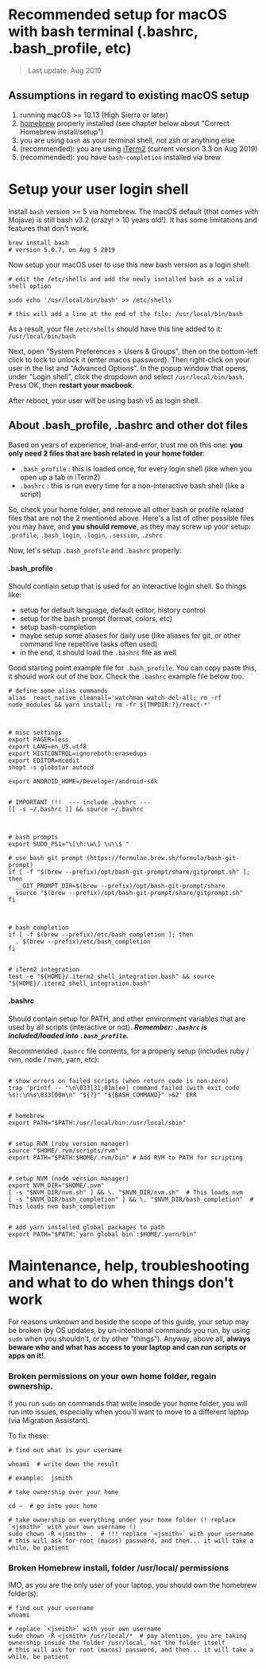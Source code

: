# Recommended setup for macOS with bash terminal (.bashrc, .bash_profile, etc)

> Last update: Aug 2019

## Assumptions in regard to existing macOS setup

1. running macOS >= 10.13 (High Sierra or later)
2. [homebrew](http://brew.sh) properly installed (see chapter below about "Correct Homebrew install/setup")
3. you are using `bash` as your terminal shell, *not* zsh or anything else
4. (recommended): you are using [iTerm2](https://www.iterm2.com/)  (current version 3.3 on Aug 2019)
5. (recommended): you have `bash-completion` installed via brew



# Setup your user login shell

Install `bash` version >= 5 via homebrew. The macOS default (that comes with Mojave) is still bash v3.2 (crazy! > 10 years old!). It has some limitations and features that don't work.

```
brew install bash
# version 5.0.7, on Aug 5 2019
```

Now setup your macOS user to use this new bash version as a login shell:

```
# edit the /etc/shells and add the newly isntalled bash as a valid shell option

sudo echo '/usr/local/bin/bash' >> /etc/shells

# this will add a line at the end of the file: /usr/local/bin/bash
```
As a result, your file `/etc/shells` should have this line added to it: `/usr/local/bin/bash` 

Next, open "System Preferences > Users & Groups", then on the bottom-left click to lock to unlock it (enter macos password).
Then right-click on your user in the list and "Advanced Options".
In the popup window that opens, under "Login shell", click the dropdown and select `/usr/local/bin/bash`.
Press OK, then **restart your macbook**.

After reboot, your user will be using bash v5 as login shell.



## About .bash_profile, .bashrc and other dot files

Based on years of experience, trial-and-error, trust me on this one:  **you only need 2 files that are bash related in your home folder**:

 -  `.bash_profile` : this is loaded once, for every login shell (like when you open up a tab in iTerm2)
 -  `.bashrc` : this is run every time for a non-interactive bash shell (like a script)

So, check your home folder, and remove all other bash or profile related files that are not the 2 mentioned above.
Here's a list of other possible files you may have, and **you should remove**, as they may screw up your setup: `.profile`, `.bash_login`, `.login`, `.session`, `.zshrc`

Now, let's setup `.bash_profile` and `.bashrc` properly:

#### .bash_profile

Should contiain setup that is used for an interactive login shell.  So things like:
- setup for default language, default editor, history control
- setup for the bash prompt (format, colors, etc)
- setup bash-completion
- maybe setup some aliases for daily use (like aliases for git, or other command line repetitive tasks often used)
- in the end, it should load the `.bashrc` file as well

Good starting point example file for `.bash_profile`. You can copy paste this, it should work out of the box. Check the `.bashrc` example file below too.


```
# define some alias commands
alias _react_native_cleanall='watchman watch-del-all; rm -rf node_modules && yarn install; rm -fr ${TMPDIR:?}/react-*'



# misc settings
export PAGER=less
export LANG=en_US.utf8
export HISTCONTROL=ignoreboth:erasedups
export EDITOR=mcedit
shopt -s globstar autocd

export ANDROID_HOME=/Developer/android-sdk


# IMPORTANT !!!  --- include .bashrc ---
[[ -s ~/.bashrc ]] && source ~/.bashrc



# bash prompts
export SUDO_PS1="\[\h:\w\] \u\\$ "

# use bash git prompt (https://formulae.brew.sh/formula/bash-git-prompt)
if [ -f "$(brew --prefix)/opt/bash-git-prompt/share/gitprompt.sh" ]; then
  __GIT_PROMPT_DIR=$(brew --prefix)/opt/bash-git-prompt/share
  source "$(brew --prefix)/opt/bash-git-prompt/share/gitprompt.sh"
fi



# bash completion
if [ -f $(brew --prefix)/etc/bash_completion ]; then
  . $(brew --prefix)/etc/bash_completion
fi


# iTerm2 integration
test -e "${HOME}/.iterm2_shell_integration.bash" && source "${HOME}/.iterm2_shell_integration.bash"
```



#### .bashrc

Should contain setup for PATH, and other environment variables that are used by all scripts (interactive or not).
***Remember: `.bashrc` is included/loaded into `.bash_profile`.***

Recommended `.bashrc` file contents, for a properly setup (includes ruby / rvm, node / nvm, yarn, etc):
```

# show errors on failed scripts (when return code is non-zero)
trap 'printf -- "\n\033[31;01m[ee] command failed (with exit code %s):\n%s\033[00m\n" "${?}" "${BASH_COMMAND}" >&2' ERR


# homebrew 
export PATH="$PATH:/usr/local/bin:/usr/local/sbin"


# setup RVM (ruby version manager)
source "$HOME/.rvm/scripts/rvm"
export PATH="$PATH:$HOME/.rvm/bin" # Add RVM to PATH for scripting


# setup NVM (node version manager)
export NVM_DIR="$HOME/.nvm"
[ -s "$NVM_DIR/nvm.sh" ] && \. "$NVM_DIR/nvm.sh"  # This loads nvm
[ -s "$NVM_DIR/bash_completion" ] && \. "$NVM_DIR/bash_completion"  # This loads nvm bash_completion
 

# add yarn installed global packages to path
export PATH="$PATH:`yarn global bin`:$HOME/.yarn/bin"

```


# Maintenance, help, troubleshooting and what to do when things don't work

For reasons unknown and beside the scope of this guide, your setup may be broken (by OS updates, by un-intentional commands you run, by using `sudo` when you shouldn't, or by other "things").  Anyway, above all, **always beware who and what has access to your laptop and can run scripts or apps on it!**.

### Broken permissions on your own home folder, regain ownership.

If you run `sudo` on commands that write insode your home folder, you will run into issues, especially when yoou'll want to move to a different laptop (via Migration Assistant).

To fix these:
```
# find out what is your username

whoami  # write down the result

# example:  jsmith

# take ownership over your home

cd ~  # go into your home

# take ownership on everything under your home folder (! replace `<jsmith>` with your own username !)
sudo chown -R <jsmith> .  # !!! replace `<jsmith>` with your username
# this will ask for root (macos) password, and then... it will take a while, be patient
```

### Broken Homebrew install, folder /usr/local/ permissions

IMO, as you are the only user of your laptop, you should own the homebrew folder(s):

```
# find out your username
whoami

# replace `<jsmith>` with your own username
sudo chown -R <jsmith> /usr/local/*  # pay atention, you are taking ownership inside the folder /usr/local, not the folder itself
# this will ask for root (macos) password, and then... it will take a while, be patient
```


